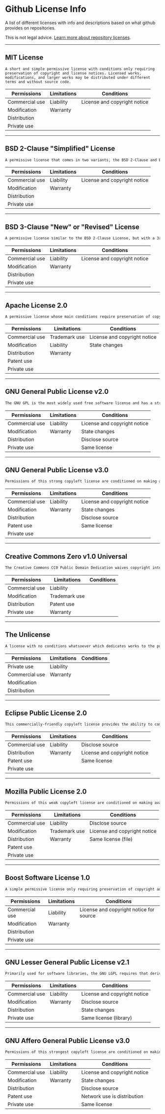 # Github License Info

A list of different licenses with info and descriptions based on what github provides on repositories.

This is not legal advice. [Learn more about repository licenses](https://docs.github.com/en/github/creating-cloning-and-archiving-repositories/creating-a-repository-on-github/licensing-a-repository#disclaimer).

---

## MIT License

`
A short and simple permissive license with conditions only requiring preservation of copyright and license notices. Licensed works, modifications, and larger works may be distributed under different terms and without source code.
`

| Permissions    | Limitations   | Conditions                   |
| -------------- | ------------- | ---------------------------- |
| Commercial use | Liability     | License and copyright notice |
| Modification   | Warranty      |                              |
| Distribution   |               |                              |
| Private use    |               |                              |

---

## BSD 2-Clause "Simplified" License

```txt
A permissive license that comes in two variants, the BSD 2-Clause and BSD 3-Clause. Both have very minute differences to the MIT license.
```

| Permissions    | Limitations   | Conditions                   |
| -------------- | ------------- | ---------------------------- |
| Commercial use | Liability     | License and copyright notice |
| Modification   | Warranty      |                              |
| Distribution   |               |                              |
| Private use    |               |                              |

---

## BSD 3-Clause "New" or "Revised" License

```txt
A permissive license similar to the BSD 2-Clause License, but with a 3rd clause that prohibits others from using the name of the project or its contributors to promote derived products without written consent.
```

| Permissions    | Limitations   | Conditions                   |
| -------------- | ------------- | ---------------------------- |
| Commercial use | Liability     | License and copyright notice |
| Modification   | Warranty      |                              |
| Distribution   |               |                              |
| Private use    |               |                              |

---

## Apache License 2.0

```txt
A permissive license whose main conditions require preservation of copyright and license notices. Contributors provide an express grant of patent rights. Licensed works, modifications, and larger works may be distributed under different terms and without source code.
```

| Permissions    | Limitations   | Conditions                   |
| -------------- | ------------- | ---------------------------- |
| Commercial use | Trademark use | License and copyright notice |
| Modification   | Liability     | State changes                |
| Distribution   | Warranty      |                              |
| Patent use     |               |                              |
| Private use    |               |                              |

---

## GNU General Public License v2.0

```txt
The GNU GPL is the most widely used free software license and has a strong copyleft requirement. When distributing derived works, the source code of the work must be made available under the same license. There are multiple variants of the GNU GPL, each with different requirements.
```

| Permissions    | Limitations   | Conditions                   |
| -------------- | ------------- | ---------------------------- |
| Commercial use | Liability     | License and copyright notice |
| Modification   | Warranty      | State changes                |
| Distribution   |               | Disclose source              |
| Private use    |               | Same license                 |

---

## GNU General Public License v3.0

```txt
Permissions of this strong copyleft license are conditioned on making available complete source code of licensed works and modifications, which include larger works using a licensed work, under the same license. Copyright and license notices must be preserved. Contributors provide an express grant of patent rights.
```

| Permissions    | Limitations   | Conditions                   |
| -------------- | ------------- | ---------------------------- |
| Commercial use | Liability     | License and copyright notice |
| Modification   | Warranty      | State changes                |
| Distribution   |               | Disclose source              |
| Patent use     |               | Same license                 |
| Private use    |               |                              |

---

## Creative Commons Zero v1.0 Universal

```txt
The Creative Commons CC0 Public Domain Dedication waives copyright interest in a work you've created and dedicates it to the world-wide public domain. Use CC0 to opt out of copyright entirely and ensure your work has the widest reach. As with the Unlicense and typical software licenses, CC0 disclaims warranties. CC0 is very similar to the Unlicense.
```

| Permissions    | Limitations   | Conditions                   |
| -------------- | ------------- | ---------------------------- |
| Commercial use | Liability     |                              |
| Modification   | Trademark use |                              |
| Distribution   | Patent use    |                              |
| Private use    | Warranty      |                              |

---

## The Unlicense

```txt
A license with no conditions whatsoever which dedicates works to the public domain. Unlicensed works, modifications, and larger works may be distributed under different terms and without source code.
```

| Permissions    | Limitations   | Conditions                   |
| -------------- | ------------- | ---------------------------- |
| Private use    | Liability     |                              |
| Commercial use | Warranty      |                              |
| Modification   |               |                              |
| Distribution   |               |                              |

---

## Eclipse Public License 2.0

```txt
This commercially-friendly copyleft license provides the ability to commercially license binaries; a modern royalty-free patent license grant; and the ability for linked works to use other licenses, including commercial ones.
```

| Permissions    | Limitations   | Conditions                   |
| -------------- | ------------- | ---------------------------- |
| Commercial use | Liability     | Disclose source              |
| Distribution   | Warranty      | License and copyright notice |
| Patent use     |               | Same license                 |
| Private use    |               |                              |

---

## Mozilla Public License 2.0

```txt
Permissions of this weak copyleft license are conditioned on making available source code of licensed files and modifications of those files under the same license (or in certain cases, one of the GNU licenses). Copyright and license notices must be preserved. Contributors provide an express grant of patent rights. However, a larger work using the licensed work may be distributed under different terms and without source code for files added in the larger work.
```

| Permissions    | Limitations   | Conditions                   |
| -------------- | ------------- | ---------------------------- |
| Commercial use | Liability     | Disclose source              |
| Modification   | Trademark use | License and copyright notice |
| Distribution   | Warranty      | Same license (file)          |
| Patent use     |               |                              |
| Private use    |               |                              |

---

## Boost Software License 1.0

```txt
A simple permissive license only requiring preservation of copyright and license notices for source (and not binary) distribution. Licensed works, modifications, and larger works may be distributed under different terms and without source code.
```

| Permissions    | Limitations   | Conditions                   |
| -------------- | ------------- | ---------------------------- |
| Commercial use | Liability     | License and copyright notice for source |
| Modification   | Warranty      |                              |
| Distribution   |               |                              |
| Private use    |               |                              |

---

## GNU Lesser General Public License v2.1

```txt
Primarily used for software libraries, the GNU LGPL requires that derived works be licensed under the same license, but works that only link to it do not fall under this restriction. There are two commonly used versions of the GNU LGPL.
```

| Permissions    | Limitations   | Conditions                   |
| -------------- | ------------- | ---------------------------- |
| Commercial use | Liability     | License and copyright notice |
| Modification   | Warranty      | Disclose source              |
| Distribution   |               | State changes                |
| Private use    |               | Same license (library)       |

---

## GNU Affero General Public License v3.0

```txt
Permissions of this strongest copyleft license are conditioned on making available complete source code of licensed works and modifications, which include larger works using a licensed work, under the same license. Copyright and license notices must be preserved. Contributors provide an express grant of patent rights. When a modified version is used to provide a service over a network, the complete source code of the modified version must be made available.
```

| Permissions    | Limitations   | Conditions                   |
| -------------- | ------------- | ---------------------------- |
| Commercial use | Liability     | License and copyright notice |
| Modification   | Warranty      | State changes                |
| Distribution   |               | Disclose source              |
| Patent use     |               | Network use is distribution  |
| Private use    |               | Same license                 |
